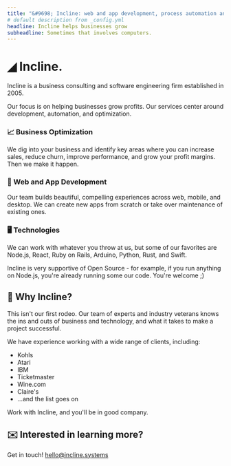 ```yaml
---
title: "&#9698; Incline: web and app development, process automation and optimization"
# default description from _config.yml
headline: Incline helps businesses grow
subheadline: Sometimes that involves computers.
---
```

# ◢ Incline.

Incline is a business consulting and software engineering firm established in 2005.

Our focus is on helping businesses grow profits. Our services center around development, automation, and optimization.

### 📈 Business Optimization

We dig into your business and identify key areas where you can increase sales, reduce churn, improve performance, and grow your profit margins. Then we make it happen.

### 📱 Web and App Development

Our team builds beautiful, compelling experiences across web, mobile, and desktop. We can create new apps from scratch or take over maintenance of existing ones.

### 🖥️ Technologies

We can work with whatever you throw at us, but some of our favorites are Node.js, React, Ruby on Rails, Arduino, Python, Rust, and Swift. 

Incline is very supportive of Open Source - for example, if you run anything on Node.js, you're already running some our code. You're welcome  ;)

## 🦄 Why Incline?

This isn't our first rodeo. Our team of experts and industry veterans knows the ins and outs of business and technology, and what it takes to make a project successful.  

We have experience working with a wide range of clients, including:

* Kohls
* Atari
* IBM
* Ticketmaster
* Wine.com
* Claire's
* ...and the list goes on

Work with Incline, and you'll be in good company. 


## ✉️ Interested in learning more?

Get in touch! [hello@incline.systems](mailto:hello@incline.systems)
